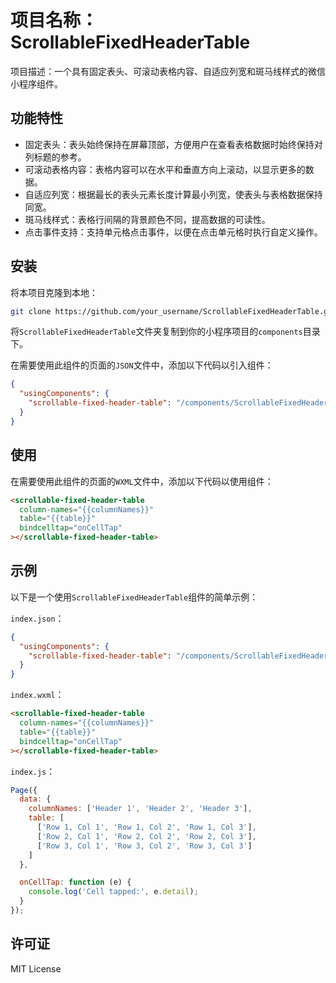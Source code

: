 # 项目名称：ScrollableFixedHeaderTable

项目描述：一个具有固定表头、可滚动表格内容、自适应列宽和斑马线样式的微信小程序组件。

## 功能特性

- 固定表头：表头始终保持在屏幕顶部，方便用户在查看表格数据时始终保持对列标题的参考。
- 可滚动表格内容：表格内容可以在水平和垂直方向上滚动，以显示更多的数据。
- 自适应列宽：根据最长的表头元素长度计算最小列宽，使表头与表格数据保持同宽。
- 斑马线样式：表格行间隔的背景颜色不同，提高数据的可读性。
- 点击事件支持：支持单元格点击事件，以便在点击单元格时执行自定义操作。

## 安装

将本项目克隆到本地：

```bash
git clone https://github.com/your_username/ScrollableFixedHeaderTable.git
```



将`ScrollableFixedHeaderTable`文件夹复制到你的小程序项目的`components`目录下。

在需要使用此组件的页面的`JSON`文件中，添加以下代码以引入组件：

```json
{
  "usingComponents": {
    "scrollable-fixed-header-table": "/components/ScrollableFixedHeaderTable/ScrollableFixedHeaderTable"
  }
}
```



## 使用

在需要使用此组件的页面的`WXML`文件中，添加以下代码以使用组件：

```html
<scrollable-fixed-header-table
  column-names="{{columnNames}}"
  table="{{table}}"
  bindcelltap="onCellTap"
></scrollable-fixed-header-table>
```



## 示例

以下是一个使用`ScrollableFixedHeaderTable`组件的简单示例：

`index.json`：

```json
{
  "usingComponents": {
    "scrollable-fixed-header-table": "/components/ScrollableFixedHeaderTable/ScrollableFixedHeaderTable"
  }
}
```



`index.wxml`：

```html
<scrollable-fixed-header-table
  column-names="{{columnNames}}"
  table="{{table}}"
  bindcelltap="onCellTap"
></scrollable-fixed-header-table>
```



`index.js`：

```javascript
Page({
  data: {
    columnNames: ['Header 1', 'Header 2', 'Header 3'],
    table: [
      ['Row 1, Col 1', 'Row 1, Col 2', 'Row 1, Col 3'],
      ['Row 2, Col 1', 'Row 2, Col 2', 'Row 2, Col 3'],
      ['Row 3, Col 1', 'Row 3, Col 2', 'Row 3, Col 3']
    ]
  },

  onCellTap: function (e) {
    console.log('Cell tapped:', e.detail);
  }
});
```



## 许可证

MIT License
